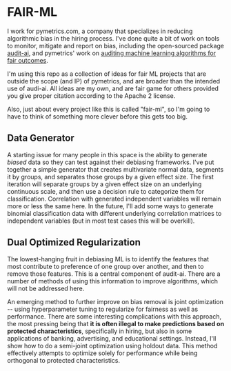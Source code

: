 # FAIR-ML

I work for pymetrics.com, a company that specializes in reducing algorithmic bias in the hiring process. I've done quite a bit of work on tools to monitor, mitigate and report on bias, including the open-sourced package [audit-ai](https://github.com/pymetrics/audit-ai), and pymetrics' work on [auditing machine learning algorithms for fair outcomes](https://dl.acm.org/doi/pdf/10.1145/3442188.3445928).

I'm using this repo as a collection of ideas for fair ML projects that are outside the scope (and IP) of pymetrics, and are broader than the intended use of audi-ai. All ideas are my own, and are fair game for others provided you give proper citation according to the Apache 2 license.

Also, just about every project like this is called "fair-ml", so I'm going to have to think of something more clever before this gets too big.

## Data Generator

A starting issue for many people in this space is the ability to generate *biased* data so they can test against their debiasing frameworks. I've put together a simple generator that creates multivariate normal data, segments it by groups, and separates those groups by a given effect size. The first iteration will separate groups by a given effect size on an underlying continuous scale, and then use a decision rule to categorize them for classification. Correlation with generated independent variables will remain more or less the same here. In the future, I'll add some ways to generate binomial classification data with different underlying correlation matrices to independent variables (but in most test cases this will be overkill).


## Dual Optimized Regularization

The lowest-hanging fruit in debiasing ML is to identify the features that most contribute to preference of one group over another, and then to remove those features. This is a central component of audit-ai. There are a number of methods of using this information to improve algorithms, which will not be addressed here.

An emerging method to further improve on bias removal is joint optimization -- using hyperparameter tuning to regularize for fairness as well as performance. There are some interesting complications with this approach, the most pressing being that **it is often illegal to make predictions based on protected characteristics**, specifically in hiring, but also in some applications of banking, advertising, and educational settings. Instead, I'll show how to do a semi-joint optimization using holdout data. This method effectively attempts to optimize solely for performance while being orthogonal to protected characteristics.
